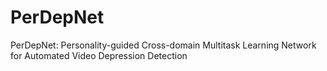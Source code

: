 # PerDepNet
PerDepNet: Personality-guided Cross-domain Multitask Learning Network for Automated Video Depression Detection
